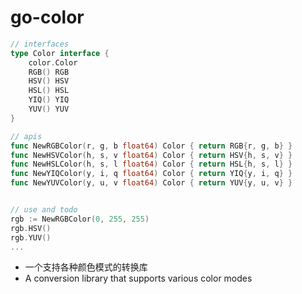 # go-color

```go
// interfaces
type Color interface {
	color.Color
	RGB() RGB
	HSV() HSV
	HSL() HSL
	YIQ() YIQ
	YUV() YUV
}

// apis
func NewRGBColor(r, g, b float64) Color { return RGB{r, g, b} }
func NewHSVColor(h, s, v float64) Color { return HSV{h, s, v} }
func NewHSLColor(h, s, l float64) Color { return HSL{h, s, l} }
func NewYIQColor(y, i, q float64) Color { return YIQ{y, i, q} }
func NewYUVColor(y, u, v float64) Color { return YUV{y, u, v} }


// use and todo
rgb := NewRGBColor(0, 255, 255)
rgb.HSV()
rgb.YUV()
...
```

- 一个支持各种颜色模式的转换库
- A conversion library that supports various color modes
